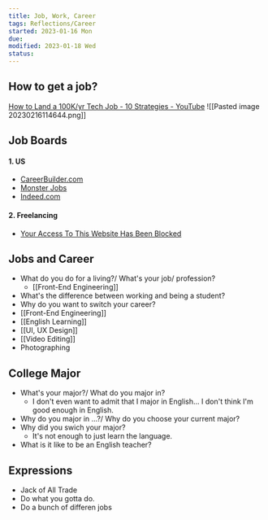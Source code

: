 ```yaml
---
title: Job, Work, Career
tags: Reflections/Career    
started: 2023-01-16 Mon
due: 
modified: 2023-01-18 Wed
status: 
---
```

## How to get a job?
[How to Land a 100K/yr Tech Job - 10 Strategies - YouTube](https://www.youtube.com/watch?v=Xg9ihH15Uto&list=RDCMUCsBjURrPoezykLs9EqgamOA&index=34)
![[Pasted image 20230216114644.png]]
## Job Boards
#### 1. US
- [CareerBuilder.com](https://www.careerbuilder.com/job/J2S65J6B9TD8ZSTSLFJ)
- [Monster Jobs](https://www.monster.com/jobs/search?q=front-end+developer&where=Remote&page=2&so=m.h.s)
- [Indeed.com](https://www.indeed.com/jobs?q=front+end+developer+junior&l=Remote&from=searchOnHP&vjk=1eb106aadea21178)
#### 2. Freelancing
- [Your Access To This Website Has Been Blocked](https://www.fiverr.com/?source=top_nav)
## Jobs and Career
- What do you do for a living?/ What's your job/ profession?
	- [[Front-End Engineering]]
- What's the difference between working and being a student?
- Why do you want to switch your career?
- [[Front-End Engineering]]
- [[English Learning]]
- [[UI, UX Design]]
- [[Video Editing]]
- Photographing
## College Major
- What's your major?/ What do you major in?
	- I don't even want to admit that I major in English... I don't think I'm good enough in English.
- Why do you major in ...?/ Why do you choose your current major?
- Why did you swich your major?
	- It's not enough to just learn the language. 
- What is it like to be an English teacher?
## Expressions
- Jack of All Trade
- Do what you gotta do.
- Do a bunch of differen jobs